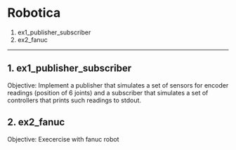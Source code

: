 # Robotica
1. ex1_publisher_subscriber
2. ex2_fanuc
***
## 1. ex1_publisher_subscriber
Objective:
Implement a publisher that simulates a set of sensors for encoder readings (position of 6 joints) and a subscriber that simulates a set of controllers that prints such readings to stdout.
## 2. ex2_fanuc
Objective: 
Execercise with fanuc robot
